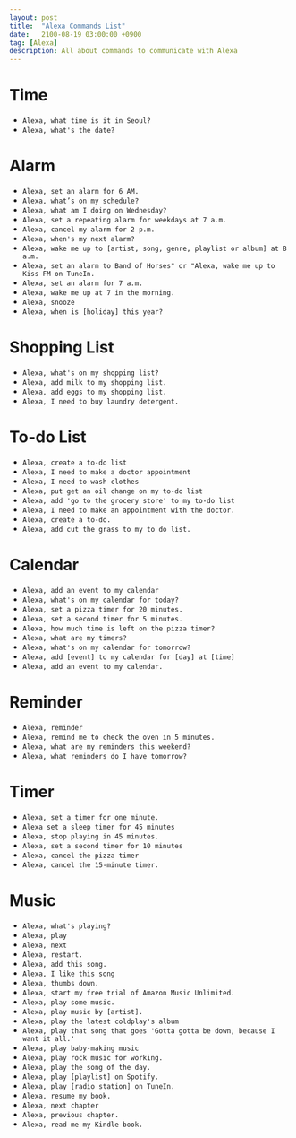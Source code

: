 ```yaml
---
layout: post
title:  "Alexa Commands List"
date:   2100-08-19 03:00:00 +0900
tag: [Alexa]
description: All about commands to communicate with Alexa
---
```


# Time

- `Alexa, what time is it in Seoul?`
- `Alexa, what's the date?`

# Alarm

- `Alexa, set an alarm for 6 AM.`
- `Alexa, what’s on my schedule?`
- `Alexa, what am I doing on Wednesday?`
- `Alexa, set a repeating alarm for weekdays at 7 a.m.`
- `Alexa, cancel my alarm for 2 p.m.`
- `Alexa, when's my next alarm?`
- `Alexa, wake me up to [artist, song, genre, playlist or album] at 8 a.m.`
- `Alexa, set an alarm to Band of Horses" or "Alexa, wake me up to Kiss FM on TuneIn.`
- `Alexa, set an alarm for 7 a.m.`
- `Alexa, wake me up at 7 in the morning.`
- `Alexa, snooze`
- `Alexa, when is [holiday] this year?`

# Shopping List

- `Alexa, what's on my shopping list?`
- `Alexa, add milk to my shopping list.`
- `Alexa, add eggs to my shopping list.`
- `Alexa, I need to buy laundry detergent.`

# To-do List

- `Alexa, create a to-do list`
- `Alexa, I need to make a doctor appointment`
- `Alexa, I need to wash clothes`
- `Alexa, put get an oil change on my to-do list`
- `Alexa, add 'go to the grocery store' to my to-do list`
- `Alexa, I need to make an appointment with the doctor.`
- `Alexa, create a to-do.`
- `Alexa, add cut the grass to my to do list.`

# Calendar

- `Alexa, add an event to my calendar`
- `Alexa, what's on my calendar for today?`
- `Alexa, set a pizza timer for 20 minutes.`
- `Alexa, set a second timer for 5 minutes.`
- `Alexa, how much time is left on the pizza timer?`
- `Alexa, what are my timers?`
- `Alexa, what's on my calendar for tomorrow?`
- `Alexa, add [event] to my calendar for [day] at [time]`
- `Alexa, add an event to my calendar.`

# Reminder

- `Alexa, reminder`
- `Alexa, remind me to check the oven in 5 minutes.`
- `Alexa, what are my reminders this weekend?`
- `Alexa, what reminders do I have tomorrow?`

# Timer

- `Alexa, set a timer for one minute.`
- `Alexa set a sleep timer for 45 minutes`
- `Alexa, stop playing in 45 minutes.`
- `Alexa, set a second timer for 10 minutes`
- `Alexa, cancel the pizza timer`
- `Alexa, cancel the 15-minute timer.`

# Music

- `Alexa, what's playing?`
- `Alexa, play`
- `Alexa, next`
- `Alexa, restart.`
- `Alexa, add this song.`
- `Alexa, I like this song`
- `Alexa, thumbs down.`
- `Alexa, start my free trial of Amazon Music Unlimited.`
- `Alexa, play some music.`
- `Alexa, play music by [artist].`
- `Alexa, play the latest coldplay's album`
- `Alexa, play that song that goes 'Gotta gotta be down, because I want it all.'`
- `Alexa, play baby-making music`
- `Alexa, play rock music for working.`
- `Alexa, play the song of the day.`
- `Alexa, play [playlist] on Spotify.`
- `Alexa, play [radio station] on TuneIn.`
- `Alexa, resume my book.`
- `Alexa, next chapter`
- `Alexa, previous chapter.`
- `Alexa, read me my Kindle book.`
